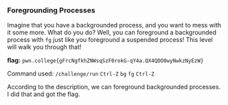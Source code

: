 ### Foregrounding Processes

Imagine that you have a backgrounded process, and you want to mess with it some more. What do you do? Well, you can foreground a backgrounded process with `fg` just like you foreground a suspended process! This level will walk you through that!

**flag:** `pwn.college{gFrcNgfkhZNWsqSzF0rokG-qY4a.QX4QDO0wyNwkzNyEzW}`

Command used: 
`/challenge/run`
`Ctrl-Z`
`bg`
`fg`
`Ctrl-Z`

According to the description, we can foreground backgrounded processes. I did that and got the flag. 